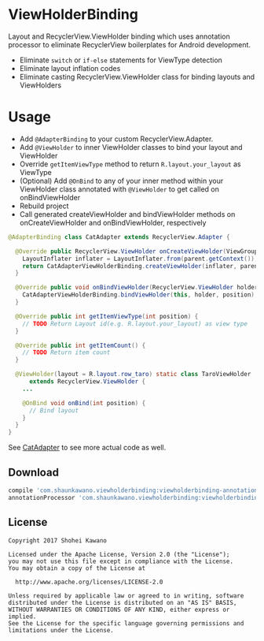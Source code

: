 # ViewHolderBinding

Layout and RecyclerView.ViewHolder binding which uses annotation processor to eliminate RecyclerView boilerplates for Android development.

- Eliminate `switch` or `if-else` statements for ViewType detection
- Eliminate layout inflation codes
- Eliminate casting RecyclerView.ViewHolder class for binding layouts and ViewHolders

# Usage

- Add `@AdapterBinding` to your custom RecyclerView.Adapter.
- Add `@ViewHolder` to inner ViewHolder classes to bind your layout and ViewHolder
- Override `getItemViewType` method to return `R.layout.your_layout` as ViewType
- (Optional) Add `@OnBind` to any of your inner method within your ViewHolder class annotated with `@ViewHolder` to get called on onBindViewHolder
- Rebuild project
- Call generated createViewHolder and bindViewHolder methods on onCreateViewHolder and onBindViewHolder, respectively

```java
@AdapterBinding class CatAdapter extends RecyclerView.Adapter {

  @Override public RecyclerView.ViewHolder onCreateViewHolder(ViewGroup parent, int viewType) {
    LayoutInflater inflater = LayoutInflater.from(parent.getContext());
    return CatAdapterViewHolderBinding.createViewHolder(inflater, parent, viewType);
  }

  @Override public void onBindViewHolder(RecyclerView.ViewHolder holder, int position) {
    CatAdapterViewHolderBinding.bindViewHolder(this, holder, position);
  }

  @Override public int getItemViewType(int position) {
    // TODO Return Layout id(e.g. R.layout.your_layout) as view type
  }

  @Override public int getItemCount() {
    // TODO Return item count
  }

  @ViewHolder(layout = R.layout.row_taro) static class TaroViewHolder
      extends RecyclerView.ViewHolder {
    ...

    @OnBind void onBind(int position) {
      // Bind layout
    }
  }
}
```

See [CatAdapter](https://github.com/shaunkawano/ViewHolderBinding/blob/master/viewholderbinding-sample/src/main/java/com/shaunkawano/viewholderbinding/CatAdapter.java) to see more actual code as well.

## Download

```gradle
compile 'com.shaunkawano.viewholderbinding:viewholderbinding-annotations:0.5.1'
annotationProcessor 'com.shaunkawano.viewholderbinding:viewholderbinding-processor:0.5.1'
```

## License

```
Copyright 2017 Shohei Kawano

Licensed under the Apache License, Version 2.0 (the "License");
you may not use this file except in compliance with the License.
You may obtain a copy of the License at

  http://www.apache.org/licenses/LICENSE-2.0

Unless required by applicable law or agreed to in writing, software
distributed under the License is distributed on an "AS IS" BASIS,
WITHOUT WARRANTIES OR CONDITIONS OF ANY KIND, either express or implied.
See the License for the specific language governing permissions and
limitations under the License.
```
